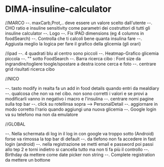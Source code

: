 # DIMA-insuline-calculator

//MARCO
--. maxCarb,Prot,.. deve essere un valore scelto dall'utente
--. CHO ratio e insuline sensitivity come parametri dei costruttori di tutti gli insuline calculator
--. Logo
--. Fix IPAD dimensions (eg 4 columns in foodSearch)
--. Controlla che ti calcoli bene quanta insulina fare
--. Aggiusta meglio la logica per fare il grafico della glicemia (gli orari)

//ipad
--. 4 quadrati blu al centro sono piccoli
--. Heatmap-Grafico glicemia piccola
--. "" sotto FoodSearch
--. Barra ricerca cibo : Font size da ingrandire/togliere toogle/spostare a destra icone cerca e foto
--. centrare grid risultati ricerca cibo

//NICO

--. tasto modify in realta fa un add in food details quando entri da mealdiary
--. qualcosa che non va nel cibo. non sono corretti i valori e se provi a modificarli vanno in negativo i macro e l'insulina
--. centrare nomi pagine sulla top bar
--. click su rotellinsa sopra --> PersonalDetail
--. aggiornare in modo corretto l'rario quando aggiungi una nuova glicemia
--. Google login va su telefono ma non da emulatore


//GLOBAL

--. Nella schermata di log in il log in con google va troppo sotto (Android) forse va rimossa la top bar di default 
--. da tlefono non fa accedere in fast login (android)
--. nella registrazione se metti email e password poi passi allo tep 2 e torni indietro si cancella tutto ma non ti fa più il controllo
--. Birthday da mettere come date picker non string
--. Complete registration da mettere un bottone 
